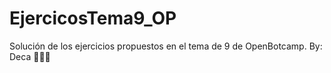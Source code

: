 # EjercicosTema9_OP
Solución de los ejercicios propuestos en el tema de 9 de OpenBotcamp. By: Deca 👨🏽‍💻

